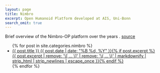```yaml
---
layout: page
title: Nimbro
excerpt: Open Humanoid Platform developed at AIS, Uni-Bonn
search_omit: true
---
```


Brief overview of the Nimbro-OP platform over the years . [source](http://nimbro.net)




<ul class="post-list">
{% for post in site.categories.nimbro %}
  <li><article><a href="{{ site.url }}{{ post.url }}">{{ post.title }} <span class="entry-date"><time datetime="{{ post.date | date_to_xmlschema }}">{{ post.date | date: "%B %d, %Y" }}</time></span>{% if post.excerpt %} <span class="excerpt">{{ post.excerpt | remove: '\[ ... \]' | remove: '\( ... \)' | markdownify | strip_html | strip_newlines | escape_once }}</span>{% endif %}</a></article></li>
{% endfor %}
</ul>
